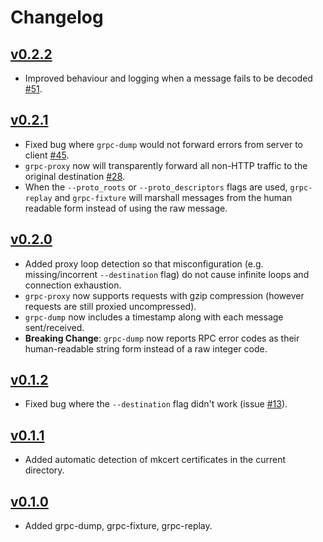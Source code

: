 # Changelog

## [v0.2.2](https://github.com/bradleyjkemp/grpc-tools/releases/tag/v0.2.2)
* Improved behaviour and logging when a message fails to be decoded [#51](https://github.com/bradleyjkemp/grpc-tools/pull/51).

## [v0.2.1](https://github.com/bradleyjkemp/grpc-tools/releases/tag/v0.2.1)
* Fixed bug where `grpc-dump` would not forward errors from server to client [#45](https://github.com/bradleyjkemp/grpc-tools/pull/45).
* `grpc-proxy` now will transparently forward all non-HTTP traffic to the original destination [#28](https://github.com/bradleyjkemp/grpc-tools/pull/28).
* When the `--proto_roots` or `--proto_descriptors` flags are used, `grpc-replay` and `grpc-fixture` will marshall messages from the human readable form instead of using the raw message.

## [v0.2.0](https://github.com/bradleyjkemp/grpc-tools/releases/tag/v0.2.0)
* Added proxy loop detection so that misconfiguration (e.g. missing/incorrent `--destination` flag) do not cause infinite loops and connection exhaustion.
* `grpc-proxy` now supports requests with gzip compression (however requests are still proxied uncompressed).
* `grpc-dump` now includes a timestamp along with each message sent/received.
* **Breaking Change**: `grpc-dump` now reports RPC error codes as their human-readable string form instead of a raw integer code.

## [v0.1.2](https://github.com/bradleyjkemp/grpc-tools/releases/tag/v0.1.2)
* Fixed bug where the `--destination` flag didn't work (issue [#13](https://github.com/bradleyjkemp/grpc-tools/issues/13)).

## [v0.1.1](https://github.com/bradleyjkemp/grpc-tools/releases/tag/v0.1.1)
* Added automatic detection of mkcert certificates in the current directory.

## [v0.1.0](https://github.com/bradleyjkemp/grpc-tools/releases/tag/v0.1.0)
* Added grpc-dump, grpc-fixture, grpc-replay.
